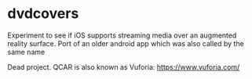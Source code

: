 # dvdcovers
Experiment to see if iOS supports streaming media over an augmented reality surface. Port of an older android app which was also called by the same name

Dead project. QCAR is also known as Vuforia: https://www.vuforia.com/
